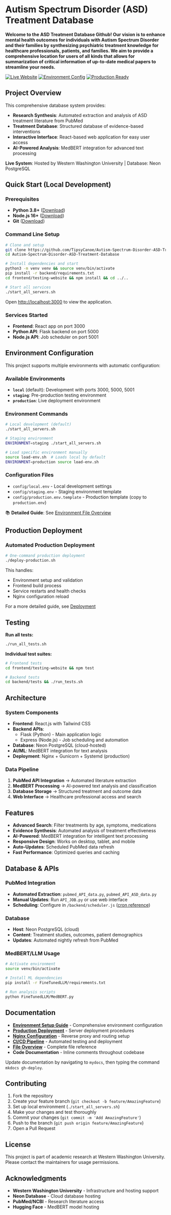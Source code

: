 # Autism Spectrum Disorder (ASD) Treatment Database

**Welcome to the ASD Treatment Database Github! Our vision is to enhance mental health outcomes for individuals with Autism Spectrum Disorder and their families by synthesizing psychiatric treatment knowledge for healthcare professionals, patients, and families. We aim to provide a comprehensive location for users of all kinds that allows for summarization of critical information of up-to-date medical papers to streamline your needs.**

[![Live Website](https://img.shields.io/badge/Live-Website-blue?style=for-the-badge)](https://star.cs.wwu.edu)
[![Environment Config](https://img.shields.io/badge/Multi-Environment-green?style=for-the-badge)](#environment-configuration)
[![Production Ready](https://img.shields.io/badge/Production-Ready-success?style=for-the-badge)](#production-deployment)

## **Project Overview**

This comprehensive database system provides:

- **Research Synthesis**: Automated extraction and analysis of ASD treatment literature from PubMed
- **Treatment Database**: Structured database of evidence-based interventions
- **Interactive Interface**: React-based web application for easy user access
- **AI-Powered Analysis**: MedBERT integration for advanced text processing

**Live System**: Hosted by Western Washington University | Database: Neon PostgreSQL

## **Quick Start (Local Development)**

### Prerequisites

- **Python 3.8+** ([Download](https://www.python.org/downloads/))
- **Node.js 16+** ([Download](https://nodejs.org/))
- **Git** ([Download](https://git-scm.com/))

### Command Line Setup

```bash
# Clone and setup
git clone https://github.com/TipsyCanoe/Autism-Spectrum-Disorder-ASD-Treatment-Database.git
cd Autism-Spectrum-Disorder-ASD-Treatment-Database

# Install dependencies and start
python3 -m venv venv && source venv/bin/activate
pip install -r backend/requirements.txt
cd frontend/testing-website && npm install && cd ../..

# Start all services
./start_all_servers.sh
```

Open [http://localhost:3000](http://localhost:3000) to view the application.

### Services Started

- **Frontend**: React app on port 3000
- **Python API**: Flask backend on port 5000
- **Node.js API**: Job scheduler on port 5001

## **Environment Configuration**

This project supports multiple environments with automatic configuration:

### Available Environments

- **`local`** (default): Development with ports 3000, 5000, 5001
- **`staging`**: Pre-production testing environment
- **`production`**: Live deployment environment

### Environment Commands

```bash
# Local development (default)
./start_all_servers.sh

# Staging environment
ENVIRONMENT=staging ./start_all_servers.sh

# Load specific environment manually
source load-env.sh  # Loads local by default
ENVIRONMENT=production source load-env.sh
```

### Configuration Files

- `config/local.env` - Local development settings
- `config/staging.env` - Staging environment template
- `config/production.env.template` - Production template (copy to `production.env`)

📚 **Detailed Guide**: See [Environment File Overview](advanced/ENVIRONMENT_FILES_OVERVIEW.md)

## **Production Deployment**

### Automated Production Deployment

```bash
# One-command production deployment
./deploy-production.sh
```

This handles:

- Environment setup and validation
- Frontend build process
- Service restarts and health checks
- Nginx configuration reload

For a more detailed guide, see [Deployment](getting_started/PRODUCTION_DEPLOYMENT.md)

## **Testing**

**Run all tests:**

```bash
./run_all_tests.sh
```

**Individual test suites:**

```bash
# Frontend tests
cd frontend/testing-website && npm test

# Backend tests  
cd backend/tests && ./run_tests.sh
```

## **Architecture**

### System Components

- **Frontend**: React.js with Tailwind CSS
- **Backend APIs**:
  - Flask (Python) - Main application logic
  - Express (Node.js) - Job scheduling and automation
- **Database**: Neon PostgreSQL (cloud-hosted)
- **AI/ML**: MedBERT integration for text analysis
- **Deployment**: Nginx + Gunicorn + Systemd (production)

### Data Pipeline

1. **PubMed API Integration** → Automated literature extraction
2. **MedBERT Processing** → AI-powered text analysis and classification
3. **Database Storage** → Structured treatment and outcome data
4. **Web Interface** → Healthcare professional access and search

## **Features**

- **Advanced Search**: Filter treatments by age, symptoms, medications
- **Evidence Synthesis**: Automated analysis of treatment effectiveness
- **AI-Powered**: MedBERT integration for intelligent text processing
- **Responsive Design**: Works on desktop, tablet, and mobile
- **Auto-Updates**: Scheduled PubMed data refresh
- **Fast Performance**: Optimized queries and caching

## **Database & APIs**

### PubMed Integration

- **Automated Extraction**: `pubmed_API_data.py`, `pubmed_API_ASD_data.py`
- **Manual Updates**: Run `API_JOB.py` or use web interface
- **Scheduling**: Configure in `/backend/scheduler.js` ([cron reference](https://crontab.guru))

### Database

- **Host**: Neon PostgreSQL (cloud)
- **Content**: Treatment studies, outcomes, patient demographics
- **Updates**: Automated nightly refresh from PubMed

### MedBERT/LLM Usage

```bash
# Activate environment
source venv/bin/activate

# Install ML dependencies
pip install -r FineTunedLLM/requirements.txt

# Run analysis scripts
python FineTunedLLM/MedBERT.py
```

## **Documentation**

- **[Environment Setup Guide](getting_started/ENVIRONMENT_GUIDE.md)** - Comprehensive environment configuration
- **[Production Deployment](getting_started/PRODUCTION_DEPLOYMENT.md)** - Server deployment procedures
- **[Nginx Configuration](advanced/NGINX_CONFIGURATION.md)** - Reverse proxy and routing setup
- **[CI/CD Pipeline](advanced/CI_CD_PIPELINE.md)** - Automated testing and deployment
- **[File Overview](advanced/ENVIRONMENT_FILES_OVERVIEW.md)** - Complete file reference
- **Code Documentation** - Inline comments throughout codebase

Update documentation by navigating to `mydocs`, then typing the command `mkdocs gh-deploy`.

## **Contributing**

1. Fork the repository
2. Create your feature branch (`git checkout -b feature/AmazingFeature`)
3. Set up local environment (`./start_all_servers.sh`)
4. Make your changes and test thoroughly
5. Commit your changes (`git commit -m 'Add AmazingFeature'`)
6. Push to the branch (`git push origin feature/AmazingFeature`)
7. Open a Pull Request

## **License**

This project is part of academic research at Western Washington University. Please contact the maintainers for usage permissions.

## **Acknowledgments**

- **Western Washington University** - Infrastructure and hosting support
- **Neon Database** - Cloud database hosting
- **PubMed/NCBI** - Research literature access
- **Hugging Face** - MedBERT model hosting
